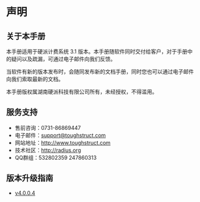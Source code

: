 # 声明

## 关于本手册

本手册适用于硬派计费系统 3.1 版本。本手册随软件同时交付给客户，对于手册中的疑问以及疏漏，可通过电子邮件向我们反馈。

当软件有新的版本发布时，会随同发布新的文档手册，同时您也可以通过电子邮件向我们索取最新的文档。

本手册版权属湖南硬派科技有限公司所有，未经授权，不得滥用。

## 服务支持

- 售前咨询：0731-86869447
- 电子邮件：support@toughstruct.com
- 网站地址：http://www.toughstruct.com
- 技术社区：http://radius.org
- QQ群组：532802359 247860313

## 版本升级指南

- [v4.0.0.4](/pages/upgrades/v4004)